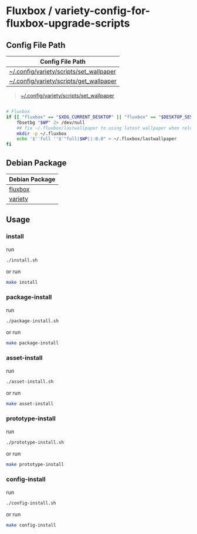 

# Fluxbox / variety-config-for-fluxbox-upgrade-scripts




## Config File Path

| Config File Path |
| --- |
| [~/.config/variety/scripts/set_wallpaper](./asset/overlay/etc/skel/~/.config/variety/scripts/set_wallpaper) |
| [~/.config/variety/scripts/get_wallpaper](./asset/overlay/etc/skel/~/.config/variety/scripts/get_wallpaper) |


> [~/.config/variety/scripts/set_wallpaper](./asset/overlay/etc/skel/~/.config/variety/scripts/set_wallpaper)

``` sh

# Fluxbox
if [[ "fluxbox" == "$XDG_CURRENT_DESKTOP" || "fluxbox" == "$DESKTOP_SESSION" ]]; then
    fbsetbg "$WP" 2> /dev/null
    ## fix ~/.fluxbox/lastwallpaper to using latest wallpaper when relogin fluxbox
    mkdir -p ~/.fluxbox
    echo '$''full ''$'"full|$WP||:0.0" > ~/.fluxbox/lastwallpaper
fi
```



## Debian Package

| Debian Package |
| --- |
| [fluxbox](https://packages.debian.org/stable/fluxbox) |
| [variety](https://packages.debian.org/stable/variety) |




## Usage


### install

run

``` sh
./install.sh
```

or run

``` sh
make install
```


### package-install

run

``` sh
./package-install.sh
```

or run

``` sh
make package-install
```


### asset-install

run

``` sh
./asset-install.sh
```

or run

``` sh
make asset-install
```


### prototype-install

run

``` sh
./prototype-install.sh
```

or run

``` sh
make prototype-install
```


### config-install

run

``` sh
./config-install.sh
```

or run

``` sh
make config-install
```
